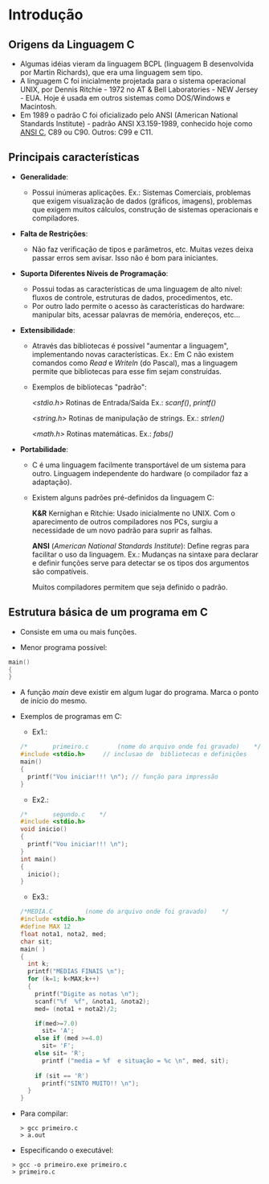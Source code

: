 # Introdução

## Origens da Linguagem C

* Algumas idéias vieram da linguagem BCPL (linguagem B desenvolvida por Martin Richards), que era uma linguagem sem tipo.
* A linguagem C foi inicialmente projetada para o sistema operacional UNIX, por Dennis Ritchie - 1972 no AT & Bell Laboratories - NEW Jersey - EUA. Hoje é usada em outros sistemas como DOS/Windows e Macintosh.
* Em 1989 o padrão C foi oficializado pelo ANSI (American National Standards Institute) - padrão ANSI X3.159-1989, conhecido hoje como [ANSI C](https://en.wikipedia.org/wiki/ANSI_C), C89 ou C90. Outros: C99 e C11.

## Principais características
* **Generalidade**: 
  * Possui inúmeras aplicações. Ex.: Sistemas Comerciais, problemas que exigem visualização de dados (gráficos, imagens), problemas que exigem muitos cálculos, construção de sistemas operacionais e compiladores.

* **Falta de Restrições**: 
  * Não faz verificação de tipos e parâmetros, etc. Muitas vezes deixa passar erros sem avisar. Isso não é bom para iniciantes.

* **Suporta Diferentes Níveis de Programação**:
  * Possui todas as características de uma linguagem de alto nível: fluxos de controle, estruturas de dados, procedimentos, etc.
  * Por outro lado permite o acesso às características do hardware: manipular bits, acessar palavras de memória, endereços, etc...

* **Extensibilidade**: 
  * Através das bibliotecas é possível "aumentar a linguagem", implementando novas características. Ex.: Em C não existem comandos como *Read* e *Writeln* (do Pascal), mas a linguagem permite que bibliotecas para esse fim sejam construídas.
  * Exemplos de bibliotecas "padrão":
  
    *<stdio.h>* Rotinas de Entrada/Saída Ex.: *scanf()*, *printf()*
  
    *<string.h>* Rotinas de manipulação de strings. Ex.: *strlen()*
  
    *<math.h>* Rotinas matemáticas. Ex.: *fabs()*

* **Portabilidade**: 
  * C é uma linguagem facilmente transportável de um sistema para outro. Linguagem independente do hardware (o compilador faz a adaptação).
  * Existem alguns padrões pré-definidos da linguagem C:
    
    **K&R** Kernighan e Ritchie: Usado inicialmente no UNIX. Com o aparecimento de outros compiladores nos PCs, surgiu a necessidade de um novo padrão para suprir as falhas.
    
    **ANSI** (*American National Standards Institute*): Define regras para facilitar o uso da linguagem. Ex.: Mudanças na sintaxe para declarar e definir funções serve para detectar se os tipos dos argumentos são compatíveis. 
    
    Muitos compiladores permitem que seja definido o padrão.
    
## Estrutura básica de um programa em C

* Consiste em uma ou mais funções.

* Menor programa possível:

```C
main()
{
}
```

* A função *main* deve existir em algum lugar do programa. Marca o ponto de início do mesmo. 

* Exemplos de programas em C:
  * Ex1.:
  ```C
  /*       primeiro.c        (nome do arquivo onde foi gravado)    */
  #include <stdio.h>     // inclusao de  bibliotecas e definições
  main()
  { 
    printf("Vou iniciar!!! \n"); // função para impressão
  }
  ```
  
  * Ex2.:  
  ```C
  /*       segundo.c    */
  #include <stdio.h>
  void inicio()
  {
    printf("Vou iniciar!!! \n");
  }
  int main()
  {   
    inicio();
  }
  ```

  * Ex3.: 
  ```C 
  /*MEDIA.C         (nome do arquivo onde foi gravado)    */
  #include <stdio.h>
  #define MAX 12
  float nota1, nota2, med;
  char sit;
  main( )
  {
    int k;
    printf("MEDIAS FINAIS \n");
    for (k=1; k<MAX;k++)
    {
      printf("Digite as notas \n");
      scanf("%f  %f", &nota1, &nota2);
      med= (nota1 + nota2)/2;

      if(med>=7.0)
        sit= 'A';
      else if (med >=4.0)
        sit= 'F';
      else sit= 'R';
        printf ("media = %f  e situação = %c \n", med, sit);
      
      if (sit == 'R')
        printf("SINTO MUITO!! \n");
    } 
  }
  ```
  
* Para compilar: 
  ```shell
  > gcc primeiro.c 
  > a.out     
  ```      
  
* Especificando o executável:
 ```shell
  > gcc -o primeiro.exe primeiro.c
  > primeiro.c
  ```                     

